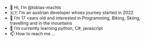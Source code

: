 - 👋 Hi, I’m @tobias-machts
- 🇦🇹  I'm an austrian developer whoes journey started in 2022
- 👀 I’m 17 <ears old and interested in Programming, Biking, Skiing, travelling and in the mountains
- 🌱 I’m currently learning python, C#, javascript
- 📫 How to reach me ...

<!---
tobias-machts/tobias-machts is a ✨ special ✨ repository because its `README.md` (this file) appears on your GitHub profile.
You can click the Preview link to take a look at your changes.
--->
